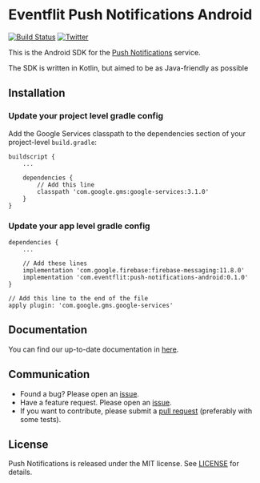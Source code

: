 # Eventflit Push Notifications Android 

[![Build Status](https://www.bitrise.io/app/8c983469864dcfba/status.svg?token=lM8KfOtPHTDnbtr9YVx_nQ&branch=master)](https://www.bitrise.io/app/8c983469864dcfba)
[![Twitter](https://img.shields.io/badge/twitter-@Eventflit-blue.svg?style=flat)](http://twitter.com/Eventflit)

This is the Android SDK for the [Push Notifications](https://eventflit.com/) service.

The SDK is written in Kotlin, but aimed to be as Java-friendly as possible

## Installation

### Update your project level gradle config

Add the Google Services classpath to the dependencies section of your project-level `build.gradle`:

```
buildscript {
    ...

    dependencies {
        // Add this line
        classpath 'com.google.gms:google-services:3.1.0'
    }
}
```

### Update your app level gradle config

```
dependencies {
    ...

    // Add these lines
    implementation 'com.google.firebase:firebase-messaging:11.8.0'
    implementation 'com.eventflit:push-notifications-android:0.1.0'
}

// Add this line to the end of the file
apply plugin: 'com.google.gms.google-services'
```

## Documentation

You can find our up-to-date documentation in [here](https://docs.eventflit.com/push-notifications/).

## Communication

- Found a bug? Please open an [issue](https://github.com/eventflit/push-notifications-android/issues).
- Have a feature request. Please open an [issue](https://github.com/eventflit/push-notifications-android/issues).
- If you want to contribute, please submit a [pull request](https://github.com/eventflit/push-notifications-android/pulls) (preferably with some tests).

## License

Push Notifications is released under the MIT license. See [LICENSE](https://github.com/eventflit/push-notifications-android/blob/master/LICENSE) for details.
